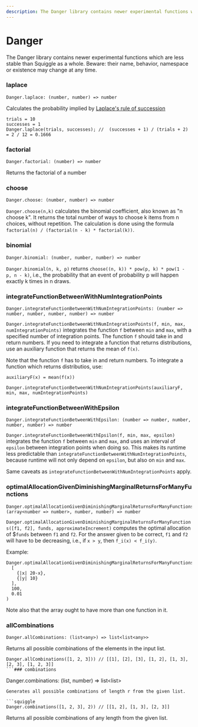 ```yaml
---
description: The Danger library contains newer experimental functions which are less stable than Squiggle as a whole. These functions are used for statistical calculations and logarithmic scaling operations.
---
```


# Danger

The Danger library contains newer experimental functions which are less stable than Squiggle as a whole. Beware: their name, behavior, namespace or existence may change at any time.

### laplace

```
Danger.laplace: (number, number) => number
```

Calculates the probability implied by [Laplace's rule of succession](https://en.wikipedia.org/wiki/Rule_of_succession)

```squiggle
trials = 10
successes = 1
Danger.laplace(trials, successes); //  (successes + 1) / (trials + 2)  = 2 / 12 = 0.1666
```

### factorial

```
Danger.factorial: (number) => number
```

Returns the factorial of a number

### choose

```
Danger.choose: (number, number) => number
```

`Danger.choose(n,k)` calculates the binomial coefficient, also known as "n choose k". It returns the total number of ways to choose k items from n choices, without repetition. The calculation is done using the formula `factorial(n) / (factorial(n - k) * factorial(k))`.

### binomial

```
Danger.binomial: (number, number, number) => number
```

`Danger.binomial(n, k, p)` returns `choose((n, k)) * pow(p, k) * pow(1 - p, n - k)`, i.e., the probability that an event of probability p will happen exactly k times in n draws.

### integrateFunctionBetweenWithNumIntegrationPoints

```
Danger.integrateFunctionBetweenWithNumIntegrationPoints: (number => number, number, number, number) => number
```

`Danger.integrateFunctionBetweenWithNumIntegrationPoints(f, min, max, numIntegrationPoints)` integrates the function `f` between `min` and `max`, with a specified number of integration points. The function `f` should take in and return numbers. If you need to integrate a function that returns distributions, use an auxiliary function that returns the mean of `f(x)`.

Note that the function `f` has to take in and return numbers. To integrate a function which returns distributios, use:

```squiggle
auxiliaryF(x) = mean(f(x))

Danger.integrateFunctionBetweenWithNumIntegrationPoints(auxiliaryF, min, max, numIntegrationPoints)
```

### integrateFunctionBetweenWithEpsilon

```
Danger.integrateFunctionBetweenWithEpsilon: (number => number, number, number, number) => number
```

`Danger.integrateFunctionBetweenWithEpsilon(f, min, max, epsilon)` integrates the function `f` between `min` and `max`, and uses an interval of `epsilon` between integration points when doing so. This makes its runtime less predictable than `integrateFunctionBetweenWithNumIntegrationPoints`, because runtime will not only depend on `epsilon`, but also on `min` and `max`.

Same caveats as `integrateFunctionBetweenWithNumIntegrationPoints` apply.

### optimalAllocationGivenDiminishingMarginalReturnsForManyFunctions

```
Danger.optimalAllocationGivenDiminishingMarginalReturnsForManyFunctions: (array<number => number>, number, number) => number
```

`Danger.optimalAllocationGivenDiminishingMarginalReturnsForManyFunctions([f1, f2], funds, approximateIncrement)` computes the optimal allocation of $`funds` between `f1` and `f2`. For the answer given to be correct, `f1` and `f2` will have to be decreasing, i.e., if `x > y`, then `f_i(x) < f_i(y)`.

Example:

```squiggle
Danger.optimalAllocationGivenDiminishingMarginalReturnsForManyFunctions(
  [
    {|x| 20-x},
    {|y| 10}
  ],
  100,
  0.01
)
```

Note also that the array ought to have more than one function in it.


### allCombinations
```
Danger.allCombinations: (list<any>) => list<list<any>>
```
Returns all possible combinations of the elements in the input list.

```squiggle
Danger.allCombinations([1, 2, 3])) // [[1], [2], [3], [1, 2], [1, 3], [2, 3], [1, 2, 3]]
```### combinations
```
Danger.combinations: (list<any>, number) => list<list<any>>
```
Generates all possible combinations of length r from the given list. 

```squiggle
Danger.combinations([1, 2, 3], 2)) // [[1, 2], [1, 3], [2, 3]]
```

Returns all possible combinations of any length from the given list.